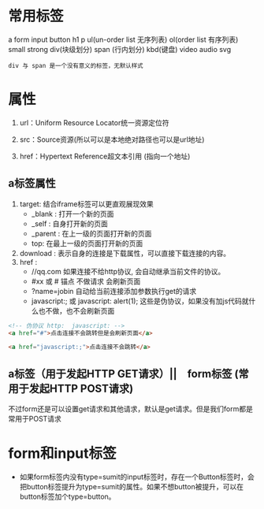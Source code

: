 # 常用标签

a form input button h1 p ul(un-order list 无序列表) ol(order list 有序列表) small strong div(块级划分) span (行内划分) kbd(键盘) video audio svg

    div 与 span 是一个没有意义的标签，无默认样式

# 属性

1. url：Uniform Resource Locator统一资源定位符

2. src：Source资源(所以可以是本地绝对路径也可以是url地址)

3. href：Hypertext Reference超文本引用 (指向一个地址)

## a标签属性

1. target: 结合iframe标签可以更直观展现效果
    - _blank : 打开一个新的页面
    - _self : 自身打开新的页面
    - _parent : 在上一级的页面打开新的页面
    - top: 在最上一级的页面打开新的页面
2. download :  表示自身的连接是下载属性，可以直接下载连接的内容。
3. href : 
    - //qq.com 如果连接不给http协议, 会自动继承当前文件的协议。
    - #xx 或 # 锚点 不做请求 会刷新页面
    - ?name=jobin 自动给当前连接添加参数执行get的请求
    - javascript:; 或 javascript: alert(1); 这些是伪协议，如果没有加js代码就什么也不做，也不会刷新页面
   
```html
<!-- 伪协议 http:  javascript: -->
<a href="#">点击连接不会跳转但是会刷新页面</a> 

<a href="javascript:;">点击连接不会跳转</a> 
```

## a标签（用于发起HTTP GET请求）||　form标签 (常用于发起HTTP POST请求)

不过form还是可以设置get请求和其他请求，默认是get请求。但是我们form都是常用于POST请求


# form和input标签

- 如果form标签内没有type=sumit的input标签时，存在一个Button标签时，会把button标签提升为type=sumit的属性。如果不想button被提升，可以在button标签加个type=button。


